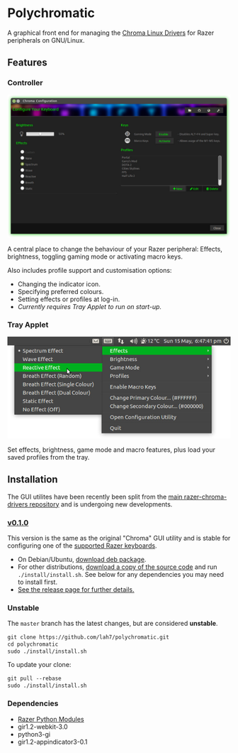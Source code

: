 # Polychromatic

A graphical front end for managing the [Chroma Linux Drivers](http://pez2001.github.io/razer_chroma_drivers/) for Razer peripherals on GNU/Linux.


## Features

### Controller

![Screenshot of Controller](source/screenshots/controller.jpg)

A central place to change the behaviour of your Razer peripheral: Effects, brightness, toggling gaming mode or activating macro keys.

Also includes profile support and customisation options:

* Changing the indicator icon.
* Specifying preferred colours.
* Setting effects or profiles at log-in.
 * _Currently requires Tray Applet to run on start-up._


### Tray Applet

![Screenshot of Tray Applet](source/screenshots/tray.jpg)

Set effects, brightness, game mode and macro features, plus load your saved profiles from the tray.


## Installation
The GUI utilites have been recently been split from the [main razer-chroma-drivers repository](http://pez2001.github.io/razer_chroma_drivers/) and is undergoing new developments.

### [v0.1.0](https://github.com/lah7/polychromatic/releases/tag/v0.1.0)
This version is the same as the original "Chroma" GUI utility and is stable for configuring one of the [supported Razer keyboards](http://pez2001.github.io/razer_chroma_drivers/#support).

* On Debian/Ubuntu, [download deb package](https://github.com/lah7/polychromatic/releases/download/v0.1.0/polychromatic-v0.1.0-ubuntu.deb).
* For other distributions, [download a copy of the source code](https://github.com/lah7/polychromatic/archive/v0.1.0.tar.gz) and run `./install/install.sh`. See below for any dependencies you may need to install first.
* [See the release page for further details.](https://github.com/lah7/polychromatic/releases/tag/v0.1.0)


### Unstable
The `master` branch has the latest changes, but are considered **unstable**.

    git clone https://github.com/lah7/polychromatic.git
    cd polychromatic
    sudo ./install/install.sh

To update your clone:

    git pull --rebase
    sudo ./install/install.sh


### Dependencies

* [Razer Python Modules](https://github.com/pez2001/razer_chroma_drivers)
* gir1.2-webkit-3.0
* python3-gi
* gir1.2-appindicator3-0.1

